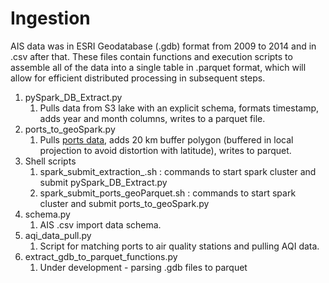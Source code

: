 # Ingestion

AIS data was in ESRI Geodatabase (.gdb) format from 2009 to 2014 and in .csv after that. These files contain functions and execution scripts to assemble all of the data into a single table in .parquet format, which will allow for efficient distributed processing in subsequent steps.

1. pySpark_DB_Extract.py
	1. Pulls data from S3 lake with an explicit schema, formats timestamp, adds year and month columns, writes to a parquet file.
1. ports_to_geoSpark.py
	1. Pulls [ports data](/small_data), adds 20 km buffer polygon (buffered in local projection to avoid distortion with latitude), writes to parquet.
1. Shell scripts
	1. spark_submit_extraction_.sh : commands to start spark cluster and submit pySpark_DB_Extract.py
	1. spark_submit_ports_geoParquet.sh : commands to start spark cluster and submit ports_to_geoSpark.py
1. schema.py
	1. AIS .csv import data schema.
1. aqi_data_pull.py
	1. Script for matching ports to air quality stations and pulling AQI data.
1. extract_gdb_to_parquet_functions.py
	1. Under development - parsing .gdb files to parquet


